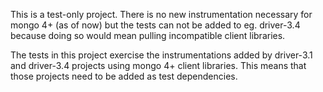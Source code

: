 This is a test-only project. There is no new instrumentation necessary for
mongo 4+ (as of now) but the tests can not be added to eg. driver-3.4 because doing so would mean pulling incompatible client libraries.

The tests in this project exercise the instrumentations added by driver-3.1 and driver-3.4 projects using mongo 4+ client libraries. This means that those projects need to be added as test dependencies.
